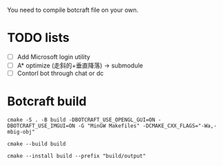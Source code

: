 You need to compile botcraft file on your own.

# TODO lists
- [ ] Add Microsoft login utility
- [ ] A* optimize (走斜的+垂直降落) -> submodule
- [ ] Contorl bot through chat or dc

# Botcraft build
`cmake -S . -B build -DBOTCRAFT_USE_OPENGL_GUI=ON -DBOTCRAFT_USE_IMGUI=ON -G "MinGW Makefiles" -DCMAKE_CXX_FLAGS="-Wa,-mbig-obj"`

`cmake --build build`

`cmake --install build --prefix "build/output"`
